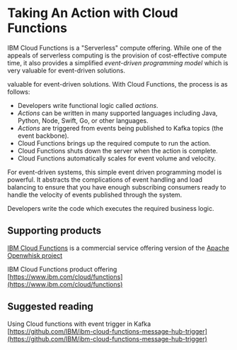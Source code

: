 # Taking An Action with Cloud Functions

IBM Cloud Functions is a "Serverless" compute offering. While one of the appeals of serverless computing is the provision of cost-effective compute time, it also provides a simplified *event-driven programming model* which is very valuable for event-driven solutions.

valuable for event-driven solutions.
With Cloud Functions, the process is as follows:


* Developers write functional logic called *actions*.
* *Actions* can be written in many supported languages including Java, Python, Node, Swift, Go, or other languages.
* *Actions* are triggered from events being published to Kafka topics (the event backbone).
* Cloud Functions brings up the required compute to run the action.
* Cloud Functions shuts down the server when the action is complete.
* Cloud Functions automatically scales for event volume and velocity.

For event-driven systems, this simple event driven programming model is powerful.  It abstracts the complications of event handling and load balancing to ensure that you have enough subscribing consumers ready to handle the velocity of events published through the system.

Developers write the code which executes the required business logic.

## Supporting products

[IBM Cloud Functions](https://cloud.ibm.com/openwhisk) is a commercial service offering version of the [Apache Openwhisk project](https://openwhisk.apache.org)

IBM Cloud Functions product offering [https://www.ibm.com/cloud/functions](https://www.ibm.com/cloud/functions)

## Suggested reading

Using Cloud functions with event trigger in Kafka [https://github.com/IBM/ibm-cloud-functions-message-hub-trigger](https://github.com/IBM/ibm-cloud-functions-message-hub-trigger)
